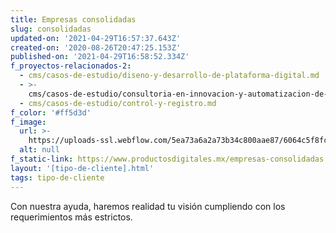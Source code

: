 ```yaml
---
title: Empresas consolidadas
slug: consolidadas
updated-on: '2021-04-29T16:57:37.643Z'
created-on: '2020-08-26T20:47:25.153Z'
published-on: '2021-04-29T16:58:52.334Z'
f_proyectos-relacionados-2:
  - cms/casos-de-estudio/diseno-y-desarrollo-de-plataforma-digital.md
  - >-
    cms/casos-de-estudio/consultoria-en-innovacion-y-automatizacion-de-procesos.md
  - cms/casos-de-estudio/control-y-registro.md
f_color: '#ff5d3d'
f_image:
  url: >-
    https://uploads-ssl.webflow.com/5ea73a6a2a73b34c800aae87/6064c5f8fcba9b00e390cd4a_undraw_Building_re_xfcm%20(1).svg
  alt: null
f_static-link: https://www.productosdigitales.mx/empresas-consolidadas
layout: '[tipo-de-cliente].html'
tags: tipo-de-cliente
---
```


Con nuestra ayuda, haremos realidad tu visión cumpliendo con los requerimientos más estrictos.
